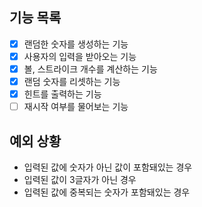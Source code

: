## 기능 목록

- [x] 랜덤한 숫자를 생성하는 기능
- [x] 사용자의 입력을 받아오는 기능
- [x] 볼, 스트라이크 개수를 계산하는 기능
- [x] 랜덤 숫자를 리셋하는 기능
- [x] 힌트를 출력하는 기능
- [ ] 재시작 여부를 물어보는 기능

## 예외 상황

- 입력된 값에 숫자가 아닌 값이 포함돼있는 경우
- 입력된 값이 3글자가 아닌 경우
- 입력된 값에 중복되는 숫자가 포함돼있는 경우
